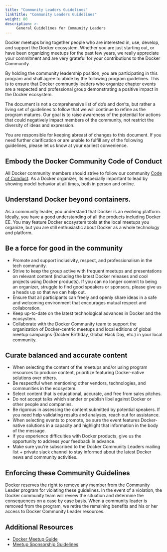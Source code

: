 ```yaml
---
title: "Community Leaders Guidelines"
linkTitle: "Community Leaders Guidelines"
weight: 80
description: >-
     General Guidelines for Community Leaders
---
```



Docker meetups bring together people who are interested in, use, develop, and support the Docker ecosystem. Whether you are just starting out, or have been organizing meetups for the past few years, we really appreciate your commitment and are very grateful for your contributions to the Docker Community.

By holding the community leadership position, you are participating in this program and shall agree to abide by the following program guidelines. This is to ensure that Docker communtiy leaders who organize chapter events are a respected and professional group demonstrating a positive impact in the Docker ecosystem.

The document is not a comprehensive list of do’s and don’ts, but rather a living set of guidelines to follow that we will continue to refine as the program matures. Our goal is to raise awareness of the potential for actions that could negatively impact members of the community, not restrict the diversity of ideas and expression.

You are responsible for keeping abreast of changes to this document. If you need further clarification or are unable to fulfill any of the following guidelines, please let us know at your earliest convenience. 

## Embody the Docker Community Code of Conduct

All Docker community members should strive to follow our community [Code of Conduct](https://github.com/docker/code-of-conduct). As a Docker organizer, its especially important to lead by showing model behavior at all times, both in person and online.  

## Understand Docker beyond containers.

As a community leader, you understand that Docker is an evolving platform. Ideally, you have a good understanding of all the products including Docker EE. You may feature Docker ecosystem tools at the local meetups you organize, but you are still enthusiastic about Docker as a whole technology and platform.

## Be a force for good in the community

- Promote and support inclusivity, respect, and professionalism in the tech community.  
- Strive to keep the group active with frequent meetups and presentations on relevant content (including the latest Docker releases and cool projects using Docker products). If you can no longer commit to being an organizer, struggle to find good speakers or sponsors, please give us a heads up so that we can help out.
- Ensure that all participants can freely and openly share ideas in a safe and welcoming environment that encourages mutual respect and collaboration.
- Keep up-to-date on the latest technological advances in Docker and the ecosystem.
- Collaborate with the Docker Community team to support the organization of Docker-centric meetups and local editions of global meetup campaigns (Docker Birthday, Global Hack Day, etc.) in your local community.

## Curate balanced and accurate content

- When selecting the content of the meetups and/or using program resources to produce content, prioritize featuring Docker-native solutions over others.
- Be respectful when mentioning other vendors, technologies, and communities in the ecosystem.
- Select content that is educational, accurate, and free from sales pitches.
- Do not accept talks which slander or publish libel against Docker or other people and companies.
- Be rigorous in assessing the content submitted by potential speakers. If you need help validating results and analyses, reach out for assistance.
- When selecting events to promote, be sure the event features Docker-native solutions in a capacity and highlight that information in the body of the message.
- If you experience difficulties with Docker products, give us the opportunity to address your feedback in advance.
- Make sure you're subscribed to the Docker Community Leaders mailing list + private slack channel to stay informed about the latest Docker news and community activities.

## Enforcing these Community Guidelines

Docker reserves the right to remove any member from the Community Leader program for violating these guidelines. In the event of a violation, the Docker community team will review the situation and determine the consequences on a case by case basis. When a community leader is removed from the program, we retire the remaining benefits and his or her access to Docker Community Leader resources.

## Additional Resources

- [Docker Meetup Guide](https://github.com/docker/community/blob/master/Community-Leaders/Resources/Docker-Meetup-Guide.md)
- [Meetup Sponsorship Guidelines](https://events.docker.com/get-involved/sponsor-an-event/)


